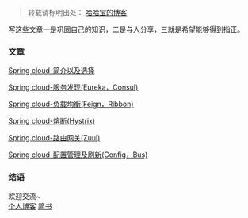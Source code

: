 > 转载请标明出处： [哈哈宝的博客](https://ohcomeyes.github.io/)

写这些文章一是巩固自己的知识，二是与人分享，三就是希望能够得到指正。

### 文章
[Spring cloud-简介以及选择](https://ohcomeyes.github.io/2018/06/15/Spring-cloud(1)-%E7%AE%80%E4%BB%8B%E4%BB%A5%E5%8F%8A%E9%80%89%E6%8B%A9/)

[Spring cloud-服务发现(Eureka，Consul)](https://ohcomeyes.github.io/2018/06/16/Spring-cloud(2)-%E6%9C%8D%E5%8A%A1%E5%8F%91%E7%8E%B0(Eureka-Consul)/)

[Spring cloud-负载均衡(Feign，Ribbon)](https://ohcomeyes.github.io/2018/06/17/Spring-cloud(3)-%E8%B4%9F%E8%BD%BD%E5%9D%87%E8%A1%A1(Feign-Ribbon)/)

[Spring cloud-熔断(Hystrix)](https://ohcomeyes.github.io/2018/06/18/Spring-cloud(4)-%E7%86%94%E6%96%AD(Hystrix)/)

[Spring cloud-路由网关(Zuul)](https://ohcomeyes.github.io/2018/06/19/Spring-cloud(5)-%E8%B7%AF%E7%94%B1%E7%BD%91%E5%85%B3(Zuul)/)

[Spring cloud-配置管理及刷新(Config，Bus)](https://ohcomeyes.github.io/2018/06/20/Spring-cloud(6)-%E9%85%8D%E7%BD%AE%E7%AE%A1%E7%90%86%E5%8F%8A%E5%88%B7%E6%96%B0(Config-Bus)/)

### 结语
欢迎交流~  
[个人博客](https://ohcomeyes.github.com)
[简书](https://www.jianshu.com/u/299dd40d2451)
